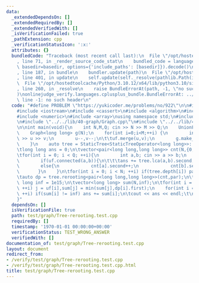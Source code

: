 ```yaml
---
data:
  _extendedDependsOn: []
  _extendedRequiredBy: []
  _extendedVerifiedWith: []
  _isVerificationFailed: true
  _pathExtension: cpp
  _verificationStatusIcon: ':x:'
  attributes: {}
  bundledCode: "Traceback (most recent call last):\n  File \"/opt/hostedtoolcache/Python/3.10.12/x64/lib/python3.10/site-packages/onlinejudge_verify/documentation/build.py\"\
    , line 71, in _render_source_code_stat\n    bundled_code = language.bundle(stat.path,\
    \ basedir=basedir, options={'include_paths': [basedir]}).decode()\n  File \"/opt/hostedtoolcache/Python/3.10.12/x64/lib/python3.10/site-packages/onlinejudge_verify/languages/cplusplus.py\"\
    , line 187, in bundle\n    bundler.update(path)\n  File \"/opt/hostedtoolcache/Python/3.10.12/x64/lib/python3.10/site-packages/onlinejudge_verify/languages/cplusplus_bundle.py\"\
    , line 401, in update\n    self.update(self._resolve(pathlib.Path(included), included_from=path))\n\
    \  File \"/opt/hostedtoolcache/Python/3.10.12/x64/lib/python3.10/site-packages/onlinejudge_verify/languages/cplusplus_bundle.py\"\
    , line 260, in _resolve\n    raise BundleErrorAt(path, -1, \"no such header\"\
    )\nonlinejudge_verify.languages.cplusplus_bundle.BundleErrorAt: ../../lib/40-graph/UnionFindTree.cpp:\
    \ line -1: no such header\n"
  code: "#define PROBLEM \"https://yukicoder.me/problems/no/922\"\n\n#include <vector>\n\
    #include <iostream>\n#include <cassert>\n#include <algorithm>\n#include <stack>\n\
    #include <numeric>\n#include <array>\nusing namespace std;\n#include \"../../lib/40-graph/UnionFindTree.cpp\"\
    \n#include \"../../lib/40-graph/Graph.cpp\"\n#include \"../../lib/40-graph/StaticTree.cpp\"\
    \n\nint main(void){\n    int N,M,Q; cin >> N >> M >> Q;\n    UnionFindTree uf(N);\n\
    \    Graph<long long> g(N);\n    for(int i=0;i<M;++i) {\n        int u,v; cin\
    \ >> u >> v;\n        u--,v--;\n\t\tuf.merge(u,v);\n        g.make_bidirectional_edge(u,v,1);\n\
    \    }\n    auto tree = StaticTree<StaticTreeOperator<long long>>::builder(g).root().parent().ancestor().child().build();\n\
    \tlong long ans = 0;\n\tvector<pair<long long,long long>> cnt(N,{0,0}),par(N,{0,0});\n\
    \tfor(int i = 0; i < Q; ++i){\n        int a,b; cin >> a >> b;\n        a--,b--;\n\
    \        if(uf.connected(a,b)){\n\t\t\tans += tree.lca(a,b).second;\n        }\n\
    \        else{\n            cnt[a].second++;\n            cnt[b].second++;\n \
    \       }\n    }\n\tfor(int i = 0; i < N; ++i) if(tree.depth[i]) par[i] = cnt[tree.parent[i].first];\n\
    \tauto dp = tree.rerooting<pair<long long,long long>>(cnt,par);\n\tconst long\
    \ long inf = 1e15;\n\tvector<long long> sum(N,inf);\n\tfor(int i = 0,j; i < N;\
    \ ++i) j = uf[i],sum[j] = min(sum[j],dp[i].first);\n    for(int i = 0; i < N;\
    \ ++i) if(sum[i] != inf) ans += sum[i];\n\tcout << ans << endl;\t\n\treturn 0;\n\
    }"
  dependsOn: []
  isVerificationFile: true
  path: test/graph/Tree-rerooting.test.cpp
  requiredBy: []
  timestamp: '1970-01-01 00:00:00+00:00'
  verificationStatus: TEST_WRONG_ANSWER
  verifiedWith: []
documentation_of: test/graph/Tree-rerooting.test.cpp
layout: document
redirect_from:
- /verify/test/graph/Tree-rerooting.test.cpp
- /verify/test/graph/Tree-rerooting.test.cpp.html
title: test/graph/Tree-rerooting.test.cpp
---
```

